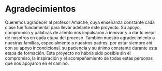 # Agradecimientos

Queremos agradecer al profesor Amache, cuya enseñanza constante cada clase fue fundamental para llevar adelante este proyecto. Su apoyo, compromiso y palabras de aliento nos impulsaron a innovar y a dar lo mejor de nosotros en cada etapa del proceso.
También nuestro agradecimiento a nuestras familias, especialmente a nuestros padres, por estar siempre ahí con su apoyo incondicional, su paciencia y su ánimo constante durante esta etapa de formación.
Este proyecto no habría sido posible sin el compromiso, la inspiración y el acompañamiento de todas estas personas que nos apoyaron en el camino.

